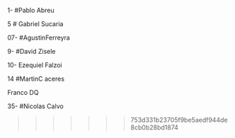 
1- #Pablo Abreu



5 # Gabriel Sucaria

07- #AgustinFerreyra

9- #David Zisele


10- Ezequiel Falzoi

14 #MartinC aceres


Franco DQ


35- #Nicolas Calvo



>>>>>>> 753d331b23705f9be5aedf944de8cb0b28bd1874
